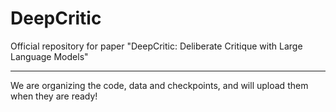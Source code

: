 # DeepCritic
Official repository for paper "DeepCritic: Deliberate Critique with Large Language Models"

------
We are organizing the code, data and checkpoints, and will upload them when they are ready! 
